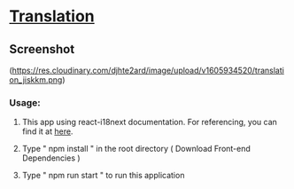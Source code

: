 # [Translation]()


## Screenshot
(https://res.cloudinary.com/djhte2ard/image/upload/v1605934520/translation_jiskkm.png)


### Usage: 

1. This app using react-i18next documentation. For referencing, you can find it at [here](https://react.i18next.com/).

2. Type  " npm install " in the root directory  ( Download Front-end Dependencies )

3. Type " npm run start " to run this application




